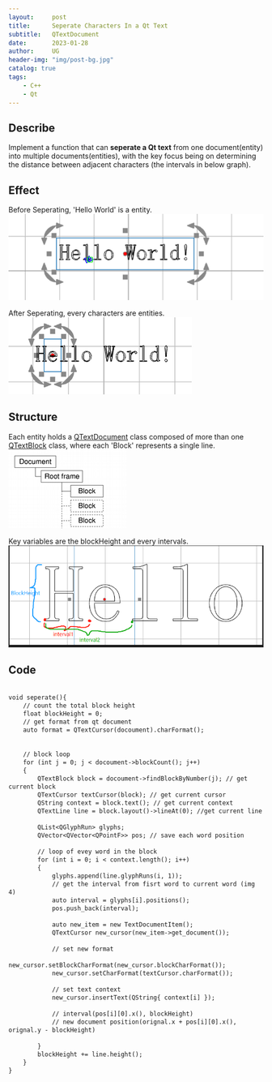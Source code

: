 ```yaml
---
layout:     post
title:      Seperate Characters In a Qt Text
subtitle:   QTextDocument
date:       2023-01-28
author:     UG
header-img: "img/post-bg.jpg"
catalog: true
tags:
    - C++ 
    - Qt
---
```


## Describe
Implement a function that can **seperate a Qt text** from one document(entity) into multiple documents(entities), with the key focus being on determining the distance between adjacent characters (the intervals in below graph).

## Effect
Before Seperating, 'Hello World' is a entity.
![image](/img/20230128/6.1.png)

After Seperating, every characters are entities.
![image](/img/20230128/6.2.png)

## Structure
Each entity holds a [QTextDocument](https://doc.qt.io/qt-6/qtextdocument.html) class composed of more than one [QTextBlock](https://doc.qt.io/qt-6/qtextblock.html) class, where each 'Block' represents a single line.  
![image](/img/20230128/6.3.png)

Key variables are the blockHeight and every intervals.
![image](/img/20230128/6.4.png)

## Code
```

void seperate(){
    // count the total block height
    float blockHeight = 0;
    // get format from qt document
    auto format = QTextCursor(docoument).charFormat();


    // block loop
    for (int j = 0; j < docoument->blockCount(); j++) 
    {       
        QTextBlock block = docoument->findBlockByNumber(j); // get current block
        QTextCursor textCursor(block); // get current cursor 
        QString context = block.text(); // get current context
        QTextLine line = block.layout()->lineAt(0); //get current line
        
        QList<QGlyphRun> glyphs;
        QVector<QVector<QPointF>> pos; // save each word position
        
        // loop of evey word in the block
        for (int i = 0; i < context.length(); i++)
        {
            glyphs.append(line.glyphRuns(i, 1));
            // get the interval from fisrt word to current word (img 4)
            auto interval = glyphs[i].positions(); 
            pos.push_back(interval); 

            auto new_item = new TextDocumentItem();
            QTextCursor new_cursor(new_item->get_document());

            // set new format 
            new_cursor.setBlockCharFormat(new_cursor.blockCharFormat());
            new_cursor.setCharFormat(textCursor.charFormat());

            // set text context
            new_cursor.insertText(QString{ context[i] });

            // interval(pos[i][0].x(), blockHeight)
            // new document position(orignal.x + pos[i][0].x(), orignal.y - blockHeight)

        }
        blockHeight += line.height();
    }
}
```